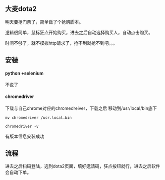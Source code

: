 ## 大麦dota2
明天要抢门票了，简单做了个抢购脚本。

逻辑很简单，鼠标狂点开始购买，进去之后自动选择购买人，自动点击购买。

时间不够了，就不模拟http请求了，抢不到就抢不到吧。。。

## 安装

#### python +selenium

 不说了
 
#### chromedriver

下载与自己chrome对应的chromedreiver，下载之后 移动到/usr/local/bin底下

```
mv chromedriver /usr.local.bin
```

```
chromedriver -v
```
有版本信息安装成功

## 流程

进去之后扫码登陆，选到dota2页面，填好邀请码，狂点按钮就行，进去之后软件会自动下单。
